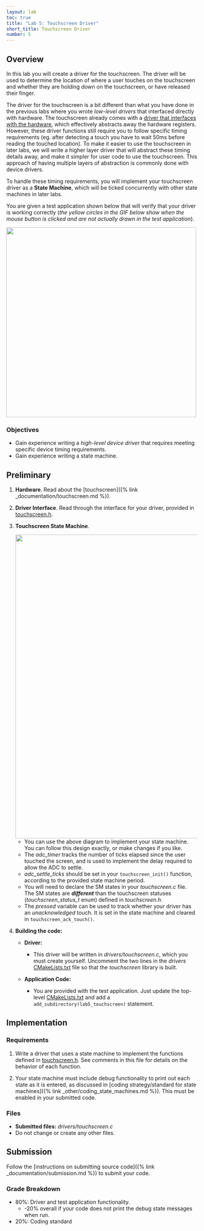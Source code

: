 ```yaml
---
layout: lab
toc: true
title: "Lab 5: Touchscreen Driver"
short_title: Touchscreen Driver
number: 5
---
```


## Overview
In this lab you will create a driver for the touchscreen.  The driver will be used to determine the location of where a user touches on the touchscreen and whether they are holding down on the touchscreen, or have released their finger. 

The driver for the touchscreen is a bit different than what you have done in the previous labs where you wrote *low-level drivers* that interfaced directly with hardware.  The touchscreen already comes with a [driver that interfaces with the hardware](https://github.com/byu-cpe/ecen330_student/blob/main/include/display.h#L149-L153), which effectively abstracts away the hardware registers.  However, these driver functions still require you to follow specific timing requirements (eg. after detecting a touch you have to wait 50ms before reading the touched location).  To make it easier to use the touchscreen in later labs, we will write a higher layer driver that will abstract these timing details away, and make it simpler for user code to use the touchscreen.  This approach of having multiple layers of abstraction is commonly done with device drivers.

To handle these timing requirements, you will implement your touchscreen driver as a **State Machine**, which will be ticked concurrently with other state machines in later labs.

You are given a test application shown below that will verify that your driver is working correctly (*the yellow circles in the GIF below show when the mouse button is clicked and are not actually drawn in the test application*).

<img src="{% link media/lab5/touchscreen.gif %}" width="500">

### Objectives
* Gain experience writing a *high-level device driver* that requires meeting specific device timing requirements.
* Gain experience writing a state machine.


## Preliminary

1. **Hardware**. Read about the [touchscreen]({% link _documentation/touchscreen.md %}).

1. **Driver Interface**. Read through the interface for your driver, provided in [touchscreen.h](https://github.com/byu-cpe/ecen330_student/blob/master/drivers/touchscreen.h).

1. **Touchscreen State Machine**.

    <img src="{% link media/lab5/touchscreen_sm.png %}" width="800">

    * You can use the above diagram to implement your state machine.  You can follow this design exactly, or make changes if you like.
    * The *adc_timer* tracks the number of ticks elapsed since the user touched the screen, and is used to implement the delay required to allow the ADC to settle.
    * *adc_settle_ticks* should be set in your `touchscreen_init()` function, according to the provided state machine period.
    * You will need to declare the SM states in your *touchscreen.c* file.  The SM states are **_different_** than the touchscreen statuses (*touchscreen_status_t* enum) defined in *touchscreen.h*.
    * The *pressed* variable can be used to track whether your driver has an *unacknowledged* touch.  It is set in the state machine and cleared in `touchscreen_ack_touch()`.

1. **Building the code:** 
    * **Driver:** 
        * This driver will be written in *drivers/touchscreen.c*, which you must create yourself.  Uncomment the two lines in the *drivers* [CMakeLists.txt](https://github.com/byu-cpe/ecen330_student/blob/master/drivers/CMakeLists.txt) file so that the *touchscreen* library is built.  

    * **Application Code:**
        * You are provided with the test application.  Just update the top-level [CMakeLists.txt](https://github.com/byu-cpe/ecen330_student/blob/master/CMakeLists.txt) and add a `add_subdirectory(lab5_touchscreen)` statement.

## Implementation

### Requirements

1. Write a driver that uses a state machine to implement the functions defined in [touchscreen.h](https://github.com/byu-cpe/ecen330_student/blob/master/drivers/touchscreen.h).  See comments in this file for details on the behavior of each function.

1. Your state machine must include debug functionality to print out each state as it is entered, as discussed in [coding strategy/standard for state machines]({% link _other/coding_state_machines.md %}).  This must be enabled in your submitted code.

### Files
  - **Submitted files:** *drivers/touchscreen.c*
  - Do not change or create any other files.

## Submission
Follow the [instructions on submitting source code]({% link _documentation/submission.md %}) to submit your code.

### Grade Breakdown 
  * 80%: Driver and test application functionality.
    * -20% overall if your code does not print the debug state messages when run. 
  * 20%: Coding standard